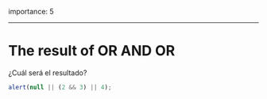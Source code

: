 importance: 5

---

# The result of OR AND OR

¿Cuál será el resultado?

```js
alert(null || (2 && 3) || 4);
```
